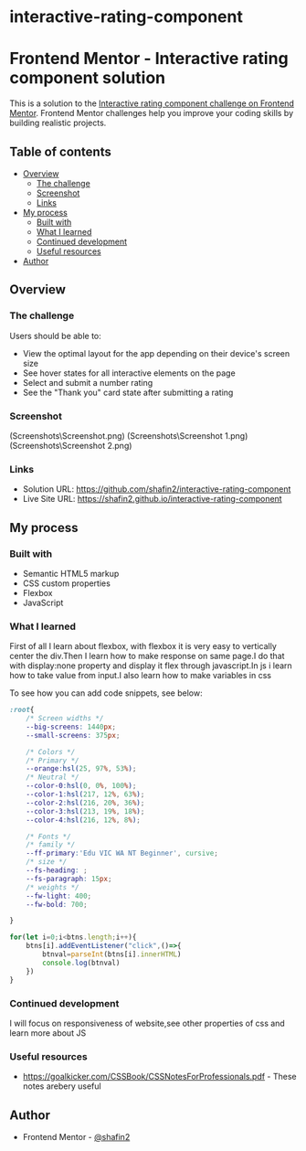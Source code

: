 # interactive-rating-component
# Frontend Mentor - Interactive rating component solution

This is a solution to the [Interactive rating component challenge on Frontend Mentor](https://www.frontendmentor.io/challenges/interactive-rating-component-koxpeBUmI). Frontend Mentor challenges help you improve your coding skills by building realistic projects. 

## Table of contents

- [Overview](#overview)
  - [The challenge](#the-challenge)
  - [Screenshot](#screenshot)
  - [Links](#links)
- [My process](#my-process)
  - [Built with](#built-with)
  - [What I learned](#what-i-learned)
  - [Continued development](#continued-development)
  - [Useful resources](#useful-resources)
- [Author](#author)


## Overview

### The challenge

Users should be able to:

- View the optimal layout for the app depending on their device's screen size
- See hover states for all interactive elements on the page
- Select and submit a number rating
- See the "Thank you" card state after submitting a rating

### Screenshot

(Screenshots\Screenshot.png)
(Screenshots\Screenshot 1.png)
(Screenshots\Screenshot 2.png)

### Links

- Solution URL: https://github.com/shafin2/interactive-rating-component
- Live Site URL: https://shafin2.github.io/interactive-rating-component

## My process

### Built with

- Semantic HTML5 markup
- CSS custom properties
- Flexbox
- JavaScript


### What I learned

First of all I learn about flexbox, with flexbox it is very easy to vertically center the div.Then I learn how to make response on same page.I do that with display:none property and display it flex through javascript.In js i learn how to take value from input.I also learn how to make variables in css

To see how you can add code snippets, see below:

```css
:root{
    /* Screen widths */
    --big-screens: 1440px;
    --small-screens: 375px;

    /* Colors */
    /* Primary */
    --orange:hsl(25, 97%, 53%);
    /* Neutral */
    --color-0:hsl(0, 0%, 100%);
    --color-1:hsl(217, 12%, 63%);
    --color-2:hsl(216, 20%, 36%);
    --color-3:hsl(213, 19%, 18%);
    --color-4:hsl(216, 12%, 8%); 

    /* Fonts */
    /* family */
    --ff-primary:'Edu VIC WA NT Beginner', cursive;
    /* size */  
    --fs-heading: ;
    --fs-paragraph: 15px;
    /* weights */
    --fw-light: 400;
    --fw-bold: 700;

}
```
```js
for(let i=0;i<btns.length;i++){
    btns[i].addEventListener("click",()=>{
        btnval=parseInt(btns[i].innerHTML)
        console.log(btnval)
    })
}
```


### Continued development

I will focus on responsiveness of website,see other properties of css and learn more about JS


### Useful resources

- https://goalkicker.com/CSSBook/CSSNotesForProfessionals.pdf - These notes arebery useful

## Author

- Frontend Mentor - [@shafin2](https://www.frontendmentor.io/profile/shafin2)


